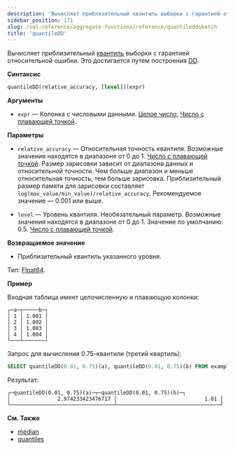 ```yaml
---
description: 'Вычисляет приблизительный квантиль выборки с гарантией относительной ошибки.'
sidebar_position: 171
slug: /sql-reference/aggregate-functions/reference/quantileddsketch
title: 'quantileDD'
---
```


Вычисляет приблизительный [квантиль](https://en.wikipedia.org/wiki/Quantile) выборки с гарантией относительной ошибки. Это достигается путем построения [DD](https://www.vldb.org/pvldb/vol12/p2195-masson.pdf).

**Синтаксис**

```sql
quantileDD(relative_accuracy, [level])(expr)
```

**Аргументы**

- `expr` — Колонка с числовыми данными. [Целое число](../../../sql-reference/data-types/int-uint.md), [Число с плавающей точкой](../../../sql-reference/data-types/float.md).

**Параметры**

- `relative_accuracy` — Относительная точность квантиля. Возможные значения находятся в диапазоне от 0 до 1. [Число с плавающей точкой](../../../sql-reference/data-types/float.md). Размер зарисовки зависит от диапазона данных и относительной точности. Чем больше диапазон и меньше относительная точность, тем больше зарисовка. Приблизительный размер памяти для зарисовки составляет `log(max_value/min_value)/relative_accuracy`. Рекомендуемое значение — 0.001 или выше.

- `level` — Уровень квантиля. Необязательный параметр. Возможные значения находятся в диапазоне от 0 до 1. Значение по умолчанию: 0.5. [Число с плавающей точкой](../../../sql-reference/data-types/float.md).

**Возвращаемое значение**

- Приблизительный квантиль указанного уровня.

Тип: [Float64](/sql-reference/data-types/float).

**Пример**

Входная таблица имеет целочисленную и плавающую колонки:

```text
┌─a─┬─────b─┐
│ 1 │ 1.001 │
│ 2 │ 1.002 │
│ 3 │ 1.003 │
│ 4 │ 1.004 │
└───┴───────┘
```

Запрос для вычисления 0.75-квантили (третий квартиль):

```sql
SELECT quantileDD(0.01, 0.75)(a), quantileDD(0.01, 0.75)(b) FROM example_table;
```

Результат:

```text
┌─quantileDD(0.01, 0.75)(a)─┬─quantileDD(0.01, 0.75)(b)─┐
│               2.974233423476717 │                            1.01 │
└─────────────────────────────────┴─────────────────────────────────┘
```

**См. Также**

- [median](/sql-reference/aggregate-functions/reference/median)
- [quantiles](../../../sql-reference/aggregate-functions/reference/quantiles.md#quantiles)
